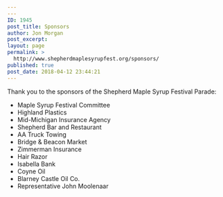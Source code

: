 ```yaml
---
---
ID: 1945
post_title: Sponsors
author: Jon Morgan
post_excerpt:
layout: page
permalink: >
  http://www.shepherdmaplesyrupfest.org/sponsors/
published: true
post_date: 2018-04-12 23:44:21
---
```

Thank you to the sponsors of the Shepherd Maple Syrup Festival Parade:
<ul>
 	<li>Maple Syrup Festival Committee</li>
 	<li>Highland Plastics</li>
 	<li>Mid-Michigan Insurance Agency</li>
 	<li>Shepherd Bar and Restaurant</li>
 	<li>AA Truck Towing</li>
 	<li>Bridge &amp; Beacon Market</li>
 	<li>Zimmerman Insurance</li>
 	<li>Hair Razor</li>
 	<li>Isabella Bank</li>
 	<li>Coyne Oil</li>
 	<li>Blarney Castle Oil Co.</li>
 	<li>Representative John Moolenaar</li>
</ul>